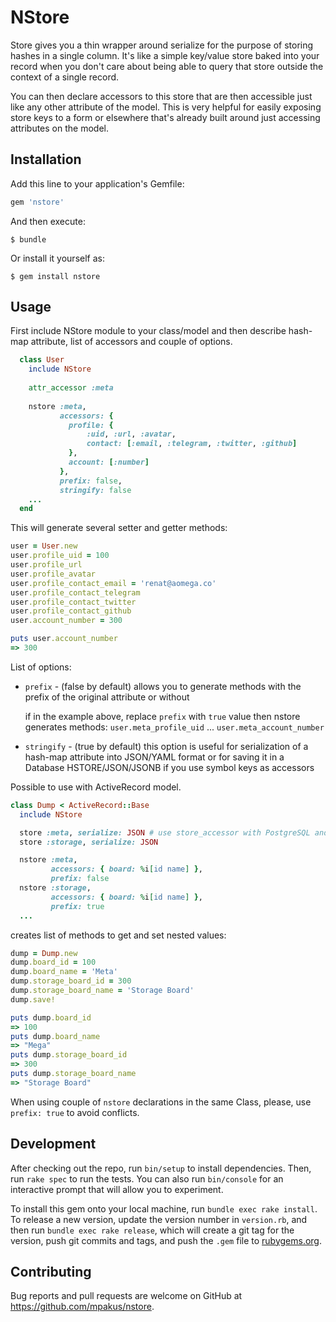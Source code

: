 # NStore

Store gives you a thin wrapper around serialize for the purpose of storing hashes in a single column. It's like a simple key/value store baked into your record when you don't care about being able to query that store outside the context of a single record.

You can then declare accessors to this store that are then accessible just like any other attribute of the model. This is very helpful for easily exposing store keys to a form or elsewhere that's already built around just accessing attributes on the model.

## Installation

Add this line to your application's Gemfile:

```ruby
gem 'nstore'
```

And then execute:

    $ bundle

Or install it yourself as:

    $ gem install nstore

## Usage

First include NStore module to your class/model and then describe hash-map attribute, list of accessors and couple of options.

```ruby
  class User
    include NStore
    
    attr_accessor :meta
    
    nstore :meta, 
           accessors: {
             profile: {
                 :uid, :url, :avatar,
                 contact: [:email, :telegram, :twitter, :github] 
             },
             account: [:number]        
           },
           prefix: false,
           stringify: false
    ...                
  end
```  

This will generate several setter and getter methods:

```ruby
user = User.new
user.profile_uid = 100
user.profile_url
user.profile_avatar
user.profile_contact_email = 'renat@aomega.co'
user.profile_contact_telegram
user.profile_contact_twitter
user.profile_contact_github
user.account_number = 300

puts user.account_number
=> 300
```

List of options:

- `prefix` - (false by default) allows you to generate methods with the prefix of the original attribute or without
  
  if in the example above, replace `prefix` with `true` value then nstore generates methods:
  `user.meta_profile_uid` ... `user.meta_account_number`
  
- `stringify` - (true by default) this option is useful for serialization of a hash-map attribute into JSON/YAML format or for saving it in 
  a Database HSTORE/JSON/JSONB if you use symbol keys as accessors
  
Possible to use with ActiveRecord model.

```ruby
class Dump < ActiveRecord::Base
  include NStore

  store :meta, serialize: JSON # use store_accessor with PostgreSQL and HSTORE/JSON/JSONB type
  store :storage, serialize: JSON

  nstore :meta,
         accessors: { board: %i[id name] },
         prefix: false
  nstore :storage,
         accessors: { board: %i[id name] },
         prefix: true
  ...
```

creates list of methods to get and set nested values:
```ruby
dump = Dump.new
dump.board_id = 100
dump.board_name = 'Meta'
dump.storage_board_id = 300
dump.storage_board_name = 'Storage Board'
dump.save!

puts dump.board_id
=> 100
puts dump.board_name
=> "Mega"
puts dump.storage_board_id
=> 300
puts dump.storage_board_name
=> "Storage Board"
```

When using couple of `nstore` declarations in the same Class, please, use `prefix: true` to avoid conflicts.

## Development

After checking out the repo, run `bin/setup` to install dependencies. Then, run `rake spec` to run the tests. You can also run `bin/console` for an interactive prompt that will allow you to experiment.

To install this gem onto your local machine, run `bundle exec rake install`. To release a new version, update the version number in `version.rb`, and then run `bundle exec rake release`, which will create a git tag for the version, push git commits and tags, and push the `.gem` file to [rubygems.org](https://rubygems.org).

## Contributing

Bug reports and pull requests are welcome on GitHub at https://github.com/mpakus/nstore.
